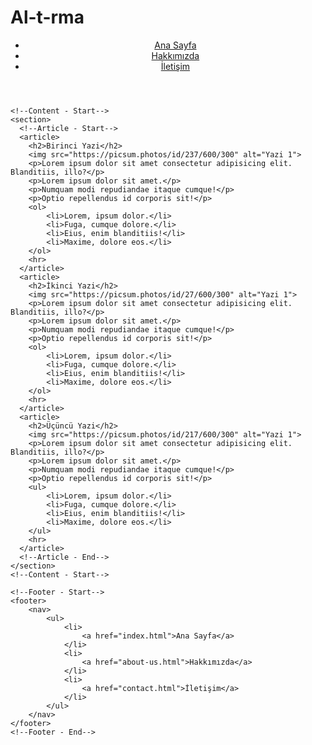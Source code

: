 # Al-t-rma
<!DOCTYPE html>
<html lang="tr">
<head>
    <meta charset="UTF-8">
    <meta http-equiv="X-UA-Compatible" content="IE=edge">
    <meta name="viewport" content="width=device-width, initial-scale=1.0">
    <title>Anasayfa | Kodluyoruz</title>
</head>
<body>
    <!--NavBar - Start-->
<header>
     <nav>
        <ul>
            <li>
                <a href="index.html">Ana Sayfa</a>
            </li>
            <li>
                <a href="about-us.html">Hakkımızda</a>
            </li>
            <li>
                <a href="contact.html">İletişim</a>
            </li>
        </ul>
    </nav>
</header>
    <!--NavBar - Start-->

    <!--Content - Start-->
    <section>
      <!--Article - Start-->
      <article>
        <h2>Birinci Yazi</h2>
        <img src="https://picsum.photos/id/237/600/300" alt="Yazi 1">
        <p>Lorem ipsum dolor sit amet consectetur adipisicing elit. Blanditiis, illo?</p>
        <p>Lorem ipsum dolor sit amet.</p>
        <p>Numquam modi repudiandae itaque cumque!</p>
        <p>Optio repellendus id corporis sit!</p>
        <ol>
            <li>Lorem, ipsum dolor.</li>
            <li>Fuga, cumque dolore.</li>
            <li>Eius, enim blanditiis!</li>
            <li>Maxime, dolore eos.</li>
        </ol>
        <hr>
      </article>
      <article>
        <h2>İkinci Yazi</h2>
        <img src="https://picsum.photos/id/27/600/300" alt="Yazi 1">
        <p>Lorem ipsum dolor sit amet consectetur adipisicing elit. Blanditiis, illo?</p>
        <p>Lorem ipsum dolor sit amet.</p>
        <p>Numquam modi repudiandae itaque cumque!</p>
        <p>Optio repellendus id corporis sit!</p>
        <ol>
            <li>Lorem, ipsum dolor.</li>
            <li>Fuga, cumque dolore.</li>
            <li>Eius, enim blanditiis!</li>
            <li>Maxime, dolore eos.</li>
        </ol>
        <hr>
      </article>
      <article>
        <h2>Üçüncü Yazi</h2>
        <img src="https://picsum.photos/id/217/600/300" alt="Yazi 1">
        <p>Lorem ipsum dolor sit amet consectetur adipisicing elit. Blanditiis, illo?</p>
        <p>Lorem ipsum dolor sit amet.</p>
        <p>Numquam modi repudiandae itaque cumque!</p>
        <p>Optio repellendus id corporis sit!</p>
        <ul>
            <li>Lorem, ipsum dolor.</li>
            <li>Fuga, cumque dolore.</li>
            <li>Eius, enim blanditiis!</li>
            <li>Maxime, dolore eos.</li>
        </ul>
        <hr>
      </article>
      <!--Article - End-->
    </section>
    <!--Content - Start-->

    <!--Footer - Start-->
    <footer>
        <nav>
            <ul>
                <li>
                    <a href="index.html">Ana Sayfa</a>
                </li>
                <li>
                    <a href="about-us.html">Hakkımızda</a>
                </li>
                <li>
                    <a href="contact.html">İletişim</a>
                </li>
            </ul>
        </nav>
    </footer>
    <!--Footer - End-->
</body>
</html>
